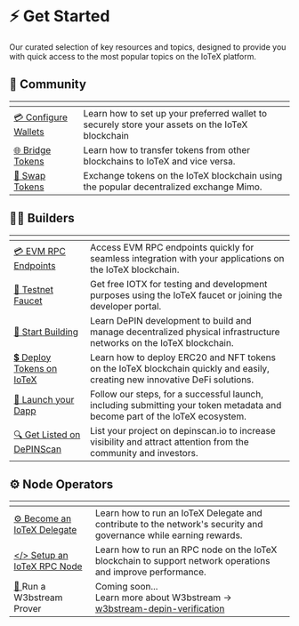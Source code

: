 # ⚡ Get Started

Our curated selection of key resources and topics, designed to provide you with quick access to the most popular topics on the IoTeX platform.

## 🤝 **Community**

<table data-view="cards"><thead><tr><th></th><th></th></tr></thead><tbody><tr><td><a href="../depin-infra-modules-dim/iotex-l1-depin-blockchain/wallets/">💳 Configure Wallets</a></td><td>Learn how to set up your preferred wallet to securely store your assets on the IoTeX blockchain</td></tr><tr><td><a href="../ecosystem/iotube-bridge.md">🌐 Bridge Tokens</a></td><td>Learn how to transfer tokens from other blockchains to IoTeX and vice versa.</td></tr><tr><td><a href="../ecosystem/ecosystem-apps/mimo-dex.md">🔄 Swap Tokens</a></td><td>Exchange tokens on the IoTeX blockchain using the popular decentralized exchange Mimo.</td></tr></tbody></table>

## 👨‍💻 Builders

<table data-view="cards"><thead><tr><th></th><th></th></tr></thead><tbody><tr><td><a href="../builders/web3-development/rpc-endpoints.md">💳 EVM RPC Endpoints</a></td><td>Access EVM RPC endpoints quickly for seamless integration with your applications on the IoTeX blockchain.</td></tr><tr><td><a href="../builders/web3-development/get-testnet-iotx-tokens.md">🚰 Testnet Faucet</a></td><td>Get free IOTX for testing and development purposes using the IoTeX faucet or joining the developer portal.</td></tr><tr><td><a href="https://developers.iotex.io">📡 Start Building</a></td><td>Learn DePIN development to build and manage decentralized physical infrastructure networks on the IoTeX blockchain.</td></tr><tr><td><a href="../builders/defi/deploy-tokens/">💲 Deploy Tokens on IoTeX</a></td><td>Learn how to deploy ERC20 and NFT tokens on the IoTeX blockchain quickly and easily, creating new innovative DeFi solutions.</td></tr><tr><td><a href="../builders/launch-dapps-on-iotex/">🚀 Launch your Dapp</a></td><td>Follow our steps, for a successful launch, including submitting your token metadata and become part  of the IoTeX ecosystem.</td></tr><tr><td><a href="https://docs.depinscan.io/">🔍 Get Listed on DePINScan</a></td><td>List your project on depinscan.io to increase visibility and attract attention from the community and investors.</td></tr></tbody></table>

## ⚙️ Node Operators

<table data-view="cards"><thead><tr><th></th><th></th></tr></thead><tbody><tr><td><a href="../builders/node-operators/run-a-delegate-node.md">⚙️ Become an IoTeX Delegate</a></td><td>Learn how to run an IoTeX Delegate and contribute to the network's security and governance while earning rewards.</td></tr><tr><td><a href="../builders/node-operators/setup-an-iotex-rpc-node.md">&#x3C;/> Setup an IoTeX RPC Node</a></td><td>Learn how to run an RPC node on the IoTeX blockchain to support network operations and improve performance.</td></tr><tr><td><a href="https://app.gitbook.com/o/-MQ9LhchTp7_QJr-AYG0/s/ZW4CBgccC3MHFpijZTPu/~/changes/236/build/depin-development/end-to-end-dewi-demo">📡 </a> Run a W3bstream Prover</td><td>Coming soon...<br>Learn more about W3bstream -> <a data-mention href="../depin-infra-modules-dim/w3bstream-depin-verification/">w3bstream-depin-verification</a></td></tr></tbody></table>
